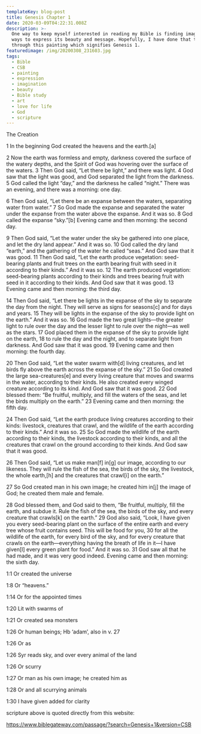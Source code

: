 ```yaml
---
templateKey: blog-post
title: Genesis Chapter 1
date: 2020-03-09T04:22:31.008Z
description: >-
  One way to keep myself interested in reading my Bible is finding imaginative
  ways to express its beauty and message. Hopefully, I have done that today
  through this painting which signifies Genesis 1.
featuredimage: /img/20200308_231603.jpg
tags:
  - Bible
  - CSB
  - painting
  - expression
  - imagination
  - beauty
  - Bible study
  - art
  - love for life
  - God
  - scripture
---
```

The Creation

1 In the beginning God created the heavens and the earth.\[a]

2 Now the earth was formless and empty, darkness covered the surface of the watery depths, and the Spirit of God was hovering over the surface of the waters. 3 Then God said, “Let there be light,” and there was light. 4 God saw that the light was good, and God separated the light from the darkness. 5 God called the light “day,” and the darkness he called “night.” There was an evening, and there was a morning: one day.

6 Then God said, “Let there be an expanse between the waters, separating water from water.” 7 So God made the expanse and separated the water under the expanse from the water above the expanse. And it was so. 8 God called the expanse “sky.”\[b] Evening came and then morning: the second day.

9 Then God said, “Let the water under the sky be gathered into one place, and let the dry land appear.” And it was so. 10 God called the dry land “earth,” and the gathering of the water he called “seas.” And God saw that it was good. 11 Then God said, “Let the earth produce vegetation: seed-bearing plants and fruit trees on the earth bearing fruit with seed in it according to their kinds.” And it was so. 12 The earth produced vegetation: seed-bearing plants according to their kinds and trees bearing fruit with seed in it according to their kinds. And God saw that it was good. 13 Evening came and then morning: the third day.

14 Then God said, “Let there be lights in the expanse of the sky to separate the day from the night. They will serve as signs for seasons\[c] and for days and years. 15 They will be lights in the expanse of the sky to provide light on the earth.” And it was so. 16 God made the two great lights—the greater light to rule over the day and the lesser light to rule over the night—as well as the stars. 17 God placed them in the expanse of the sky to provide light on the earth, 18 to rule the day and the night, and to separate light from darkness. And God saw that it was good. 19 Evening came and then morning: the fourth day.

20 Then God said, “Let the water swarm with\[d] living creatures, and let birds fly above the earth across the expanse of the sky.” 21 So God created the large sea-creatures\[e] and every living creature that moves and swarms in the water, according to their kinds. He also created every winged creature according to its kind. And God saw that it was good. 22 God blessed them: “Be fruitful, multiply, and fill the waters of the seas, and let the birds multiply on the earth.” 23 Evening came and then morning: the fifth day.

24 Then God said, “Let the earth produce living creatures according to their kinds: livestock, creatures that crawl, and the wildlife of the earth according to their kinds.” And it was so. 25 So God made the wildlife of the earth according to their kinds, the livestock according to their kinds, and all the creatures that crawl on the ground according to their kinds. And God saw that it was good.

26 Then God said, “Let us make man\[f] in\[g] our image, according to our likeness. They will rule the fish of the sea, the birds of the sky, the livestock, the whole earth,\[h] and the creatures that crawl\[i] on the earth.”

27 So God created man in his own image; he created him in\[j] the image of God; he created them male and female.

28 God blessed them, and God said to them, “Be fruitful, multiply, fill the earth, and subdue it. Rule the fish of the sea, the birds of the sky, and every creature that crawls\[k] on the earth.” 29 God also said, “Look, I have given you every seed-bearing plant on the surface of the entire earth and every tree whose fruit contains seed. This will be food for you, 30 for all the wildlife of the earth, for every bird of the sky, and for every creature that crawls on the earth—everything having the breath of life in it—I have given\[l] every green plant for food.” And it was so. 31 God saw all that he had made, and it was very good indeed. Evening came and then morning: the sixth day.

1:1 Or created the universe

1:8 Or “heavens.”

1:14 Or for the appointed times

1:20 Lit with swarms of

1:21 Or created sea monsters

1:26 Or human beings; Hb ‘adam’, also in v. 27

1:26 Or as

1:26 Syr reads sky, and over every animal of the land

1:26 Or scurry

1:27 Or man as his own image; he created him as

1:28 Or and all scurrying animals

1:30 I have given added for clarity

scripture above is quoted directly from this website:

<https://www.biblegateway.com/passage/?search=Genesis+1&version=CSB>
